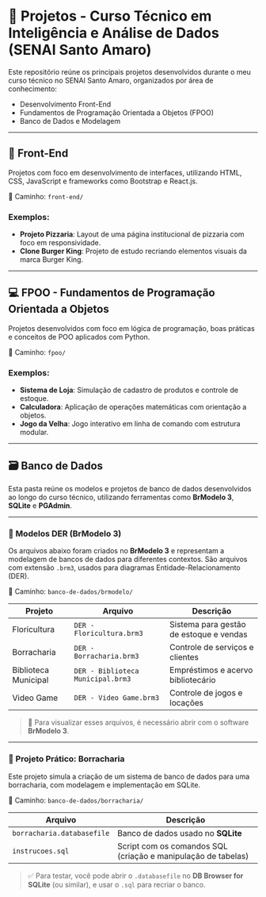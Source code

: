 # 🧠 Projetos - Curso Técnico em Inteligência e Análise de Dados (SENAI Santo Amaro)

Este repositório reúne os principais projetos desenvolvidos durante o meu curso técnico no SENAI Santo Amaro, organizados por área de conhecimento:

- Desenvolvimento Front-End
- Fundamentos de Programação Orientada a Objetos (FPOO)
- Banco de Dados e Modelagem

---

## 🎨 Front-End

Projetos com foco em desenvolvimento de interfaces, utilizando HTML, CSS, JavaScript e frameworks como Bootstrap e React.js.

📁 Caminho: `front-end/`

### Exemplos:
- **Projeto Pizzaria**: Layout de uma página institucional de pizzaria com foco em responsividade.
- **Clone Burger King**: Projeto de estudo recriando elementos visuais da marca Burger King.
  
---

## 💻 FPOO - Fundamentos de Programação Orientada a Objetos

Projetos desenvolvidos com foco em lógica de programação, boas práticas e conceitos de POO aplicados com Python.

📁 Caminho: `fpoo/`

### Exemplos:
- **Sistema de Loja**: Simulação de cadastro de produtos e controle de estoque.
- **Calculadora**: Aplicação de operações matemáticas com orientação a objetos.
- **Jogo da Velha**: Jogo interativo em linha de comando com estrutura modular.

---


## 🗃️ Banco de Dados

Esta pasta reúne os modelos e projetos de banco de dados desenvolvidos ao longo do curso técnico, utilizando ferramentas como **BrModelo 3**, **SQLite** e **PGAdmin**.

---

### 📘 Modelos DER (BrModelo 3)

Os arquivos abaixo foram criados no **BrModelo 3** e representam a modelagem de bancos de dados para diferentes contextos. São arquivos com extensão `.brm3`, usados para diagramas Entidade-Relacionamento (DER).

📁 Caminho: `banco-de-dados/brmodelo/`

| Projeto                     | Arquivo                        | Descrição |
|----------------------------|--------------------------------|-----------|
| Floricultura               | `DER - Floricultura.brm3`      | Sistema para gestão de estoque e vendas |
| Borracharia                | `DER - Borracharia.brm3`       | Controle de serviços e clientes |
| Biblioteca Municipal       | `DER - Biblioteca Municipal.brm3` | Empréstimos e acervo bibliotecário |
| Video Game                 | `DER - Video Game.brm3`        | Controle de jogos e locações |

> 🧩 Para visualizar esses arquivos, é necessário abrir com o software **BrModelo 3**.

---

### 🔧 Projeto Prático: Borracharia

Este projeto simula a criação de um sistema de banco de dados para uma borracharia, com modelagem e implementação em SQLite.

📁 Caminho: `banco-de-dados/borracharia/`

| Arquivo                      | Descrição |
|-----------------------------|-----------|
| `borracharia.databasefile`  | Banco de dados usado no **SQLite** |
| `instrucoes.sql`            | Script com os comandos SQL (criação e manipulação de tabelas) |

> ✅ Para testar, você pode abrir o `.databasefile` no **DB Browser for SQLite** (ou similar), e usar o `.sql` para recriar o banco.
